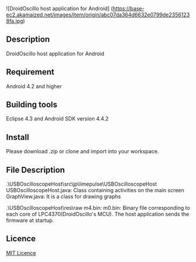 ![DroidOscillo host application for Android]
(https://base-ec2.akamaized.net/images/item/origin/abc07da364d6632e0799de23561238fa.jpg)

## Description
DroidOscillo host application for Android

## Requirement
Android 4.2 and higher

## Building tools
Eclipse 4.3 and Android SDK version 4.4.2

## Install
Please download .zip or clone and import into your workspace.

## File Description

.\USBOscilloscopeHost\src\jp\limepulse\USBOscilloscopeHost\
USBOscilloscopeHost.java: Class containing activities on the main screen
GraphView.java: It is a class for drawing graphs


.\USBOscilloscopeHost\res\raw
m4.bin:
m0.bin:
Binary file corresponding to each core of LPC4370(DroidOscillo's MCU).
The host application sends the firmware at startup.
 
## Licence

[MIT Licence](https://github.com/tcnksm/tool/blob/master/LICENCE)
